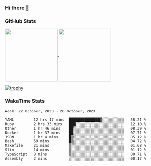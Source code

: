 ### Hi there 👋

### GitHub Stats

<a href="https://github.com/anuraghazra/github-readme-stats">
  <img align="center" height="170px" src="https://github-readme-stats.vercel.app/api/top-langs/?username=tksfjt1024&layout=compact&count_private=true&show_icons=true&show_icons=true&theme=graywhite" />
</a>
<a href="https://github.com/anuraghazra/github-readme-stats">
  <img align="center" height="170px" src="https://github-readme-stats.vercel.app/api?username=tksfjt1024&count_private=true&show_icons=true&show_icons=true&theme=graywhite" />
</a>

[![trophy](https://github-profile-trophy.vercel.app/?username=tksfjt1024)](https://github.com/ryo-ma/github-profile-trophy)

### WakaTime Stats

<!--START_SECTION:waka-->
```text
Week: 22 October, 2023 - 28 October, 2023

YAML         12 hrs 17 mins  ██████████████▓░░░░░░░░░░   58.21 % 
Ruby         2 hrs 33 mins   ███░░░░░░░░░░░░░░░░░░░░░░   12.10 % 
Other        1 hr 46 mins    ██░░░░░░░░░░░░░░░░░░░░░░░   08.39 % 
Docker       1 hr 37 mins    ██░░░░░░░░░░░░░░░░░░░░░░░   07.71 % 
JSON         1 hr 4 mins     █▒░░░░░░░░░░░░░░░░░░░░░░░   05.12 % 
Bash         59 mins         █▒░░░░░░░░░░░░░░░░░░░░░░░   04.72 % 
Makefile     21 mins         ▒░░░░░░░░░░░░░░░░░░░░░░░░   01.68 % 
Slim         14 mins         ▒░░░░░░░░░░░░░░░░░░░░░░░░   01.12 % 
TypeScript   8 mins          ▒░░░░░░░░░░░░░░░░░░░░░░░░   00.71 % 
Assembly     2 mins          ░░░░░░░░░░░░░░░░░░░░░░░░░   00.17 % 
```
<!--END_SECTION:waka-->
